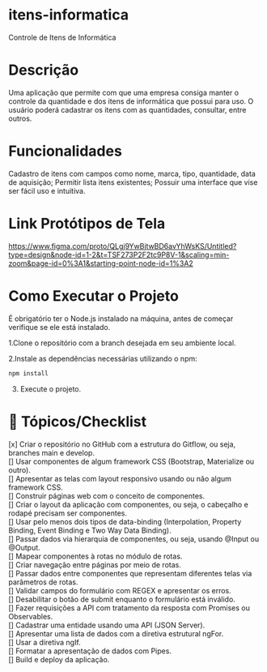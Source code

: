 # itens-informatica
Controle de Itens de Informática

# Descrição
Uma aplicação que permite com que uma empresa consiga manter o controle da quantidade e dos itens de informática que possui para uso. O usuário poderá cadastrar os itens com as quantidades, consultar, entre outros. 

# Funcionalidades
Cadastro de itens com campos como nome, marca, tipo, quantidade, data de aquisição; 
Permitir lista itens existentes; 
Possuir uma interface que vise ser fácil uso e intuitiva. 

# Link Protótipos de Tela
https://www.figma.com/proto/QLgj9YwBjtwBD6avYhWsKS/Untitled?type=design&node-id=1-2&t=TSF273P2F2tc9P8V-1&scaling=min-zoom&page-id=0%3A1&starting-point-node-id=1%3A2

# Como Executar o Projeto
É obrigatório ter o Node.js instalado na máquina, antes de começar verifique se ele está instalado.

1.Clone o repositório com a branch desejada em seu ambiente local.

2.Instale as dependências necessárias utilizando o npm:
```bash
npm install
```
3. Execute o projeto.

# 📖 Tópicos/Checklist

[x] Criar o repositório no GitHub com a estrutura do Gitflow, ou seja, branches main e develop. <br>
[] Usar componentes de algum framework CSS (Bootstrap, Materialize ou outro). <br>
[] Apresentar as telas com layout responsivo usando ou não algum framework CSS. <br>
[] Construir páginas web com o conceito de componentes. <br>
[] Criar o layout da aplicação com componentes, ou seja, o cabeçalho e rodapé precisam ser componentes. <br>
[] Usar pelo menos dois tipos de data-binding (Interpolation, Property Binding, Event Binding e Two Way Data Binding). 
<br>[] Passar dados via hierarquia de componentes, ou seja, usando @Input ou @Output. 
<br>[] Mapear componentes à rotas no módulo de rotas. 
<br>[] Criar navegação entre páginas por meio de rotas. 
<br>[] Passar dados entre componentes que representam diferentes telas via parâmetros de rotas. 
<br>[] Validar campos do formulário com REGEX e apresentar os erros. 
<br>[] Desabilitar o botão de submit enquanto o formulário está inválido. 
<br>[] Fazer requisições a API com tratamento da resposta com Promises ou Observables. 
<br>[] Cadastrar uma entidade usando uma API (JSON Server). 
<br>[] Apresentar uma lista de dados com a diretiva estrutural ngFor. 
<br>[] Usar a diretiva ngIf. 
<br>[] Formatar a apresentação de dados com Pipes. 
<br>[] Build e deploy da aplicação.
